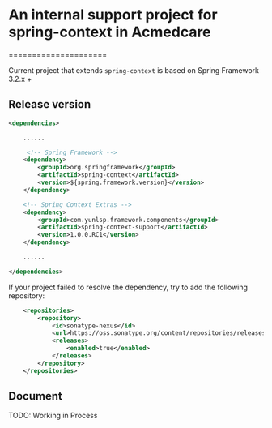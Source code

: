 # An internal support project for spring-context in Acmedcare

=====================

Current project that extends `spring-context` is based on Spring Framework 3.2.x +


## Release version

````xml
<dependencies>

    ......

     <!-- Spring Framework -->
    <dependency>
        <groupId>org.springframework</groupId>
        <artifactId>spring-context</artifactId>
        <version>${spring.framework.version}</version>
    </dependency>

    <!-- Spring Context Extras -->
    <dependency>
        <groupId>com.yunlsp.framework.components</groupId>
        <artifactId>spring-context-support</artifactId>
        <version>1.0.0.RC1</version>
    </dependency>

    ......

</dependencies>
````

If your project failed to resolve the dependency, try to add the following repository:
```xml
    <repositories>
        <repository>
            <id>sonatype-nexus</id>
            <url>https://oss.sonatype.org/content/repositories/releases</url>
            <releases>
                <enabled>true</enabled>
            </releases>
        </repository>
    </repositories>
```


## Document

TODO: Working in Process